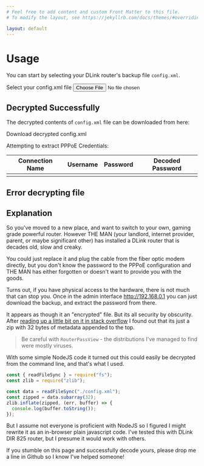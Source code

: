```yaml
---
# Feel free to add content and custom Front Matter to this file.
# To modify the layout, see https://jekyllrb.com/docs/themes/#overriding-theme-defaults

layout: default
---
```

<!-- markdownlint-disable MD033 -->

# Usage

You can start by selecting your DLink router's backup file `config.xml`.

<label class="btn">
Select your config.xml file
<input
  type="file"
  name="decrypt"
  class="hidden"
  data-decrypt />
</label>

<section class="hidden" data-result>
  <h2>Decrypted Successfully</h2>
  <p>
    The decrypted contents of <code>config.xml</code> file can be downloaded from here:
  </p>
  <p><a class="btn" download="config-decrypted.txt" data-link>Download decrypted config.xml</a></p>
  <section>
    <p>Attempting to extract PPPoE Credentials:</p>
    <table>
      <thead>
        <tr>
          <th>Connection Name</th>
          <th>Username</th>
          <th>Password</th>
          <th>Decoded Password</th>
        </tr>
      </thead>
      <tbody data-credentials>
        <tr data-template class="hidden">
          <td data-name></td>
          <td data-username></td>
          <td data-password></td>
          <td data-decoded></td>
        </tr>
      </tbody>
    </table>
  </section>
</section>

<section class="hidden" data-error>
<h2>Error decrypting file</h2>
<p data-error-content></p>
</section>

## Explanation

So you've moved to a new place, and want to switch to your own, gaming grade powerful router.
However THE MAN (your landlord, internet provider, parent, or maybe significant other)
has installed a DLink router that is decades old, slow and creaky.

You could just replace it and plug the cable from the fiber optic modem directly, but you don't know the password to
the PPPoE configuration and THE MAN has either forgotten or doesn't want to provide you with the goods.

Turns out, if you have physical access to the hardware, there is not much that can stop you. Once in the admin interface <http://192.168.0.1> you can just download the backup, and extract the password from there.

It appears as though it an "encrypted" file. But its all security by obscurity. After [reading up a little bit on it in stack overflow](https://superuser.com/questions/1543100/cant-open-this-config-xml-file-which-is-from-my-router) I found out that its just a zip with 32 bytes of metadata appended to the top.

> Be careful with `RouterPassView` - the distributions I've managed to find were mostly viruses.

With some simple NodeJS code it turned out this could easily be decrypted from the command line, and that's what I used.

```js
const { readFileSync } = require("fs");
const zlib = require("zlib");

const data = readFileSync("./config.xml");
const zipped = data.subarray(32);
zlib.inflate(zipped, (err, buffer) => {
  console.log(buffer.toString());
});
```

But I assume not everyone is proficient with NodeJS so I figured I might rewrite it as an in-browser plain javascript code. I've tested this with DLink DIR 825 router, but I presume it would work with others.

If you stumble on this page and successfully decode yours, please drop me a line in Github so I know I've helped someone!

